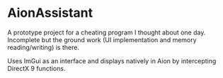 # AionAssistant
A prototype project for a cheating program I thought about one day.  Incomplete but the ground work (UI implementation and memory reading/writing) is there.

Uses ImGui as an interface and displays natively in Aion by intercepting DirectX 9 functions.
